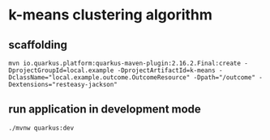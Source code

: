 # k-means clustering algorithm

## scaffolding

```shell
mvn io.quarkus.platform:quarkus-maven-plugin:2.16.2.Final:create -DprojectGroupId=local.example -DprojectArtifactId=k-means -DclassName="local.example.outcome.OutcomeResource" -Dpath="/outcome" -Dextensions="resteasy-jackson"
```

## run application in development mode

```shell
./mvnw quarkus:dev
```
